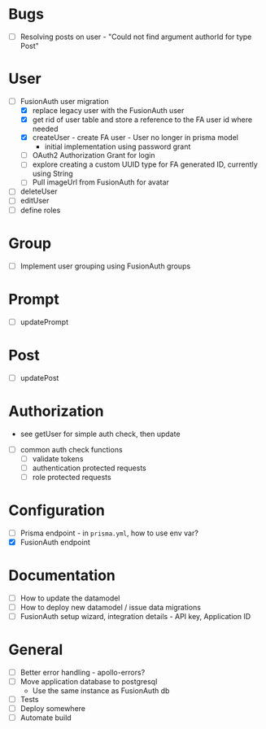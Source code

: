 # Bugs
- [ ] Resolving posts on user - "Could not find argument authorId for type Post"
# User
  - [ ] FusionAuth user migration
    - [x] replace legacy user with the FusionAuth user
    - [x] get rid of user table and store a reference to the FA user id where needed
    - [x] createUser - create FA user - User no longer in prisma model
      - initial implementation using password grant
    - [ ] OAuth2 Authorization Grant for login
    - [ ] explore creating a custom UUID type for FA generated ID, currently using String
    - [ ] Pull imageUrl from FusionAuth for avatar
  - [ ] deleteUser
  - [ ] editUser
  - [ ] define roles
# Group
  - [ ] Implement user grouping using FusionAuth groups
# Prompt
  - [ ] updatePrompt
# Post
  - [ ] updatePost
# Authorization
  - see getUser for simple auth check, then update
  - [ ] common auth check functions
    - [ ] validate tokens
    - [ ] authentication protected requests
    - [ ] role protected requests
# Configuration
- [ ] Prisma endpoint - in `prisma.yml`, how to use env var?
- [x] FusionAuth endpoint
# Documentation
- [ ] How to update the datamodel
- [ ] How to deploy new datamodel / issue data migrations
- [ ] FusionAuth setup wizard, integration details - API key, Application ID
# General
- [ ] Better error handling - apollo-errors?
- [ ] Move application database to postgresql
  - Use the same instance as FusionAuth db
- [ ] Tests
- [ ] Deploy somewhere
- [ ] Automate build

